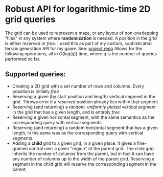 # Robust API for logarithmic-time 2D grid queries
The grid can be used to represent a maze, or any layout of non-overlapping "tiles" in any system where **randomization** is needed. A position in the grid is either *reserved* or *free*.
I used this as part of my custom, sophisticated terrain generation API for my game. See: [project repo](https://github.com/Lukasz13866417/Game3D_OpenGL)
Allows for the following operations, all in $O(log(q))$ time, where q is the number of queries performed so far. <br>
## Supported queries:
- Creating a 2D grid with a set number of rows and columns. Every posotion is initially *free* 
- Reserving a given (by start position and length) vertical segment in the grid. Throws error if a *reserved* position already lies within that segment
- Reserving (and returning) a *random, uniformly picked* vertical segment in the grid that has a given length, and is entirely *free*
- Reserving a given horizontal segment, with the same semantics as the corresponding query with vertical segments.
- Reserving (and returning) a random horizontal segment that has a given length, in the same was as the corresponding query with vertical segments.
- Adding a **child** grid to a given grid, in a given place. It gives a fine-grained control over a given "region" of the parent grid. The child grid inherits the number of columns from the parent, but in fact it can have any number of columns up to the width of the parent grid. Reserving a segment in the child grid will reserve the corresponding segment in the parent.

